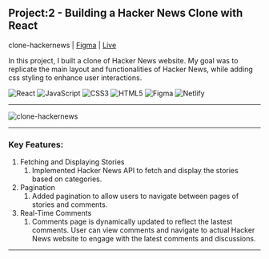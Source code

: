 ## Project:2 - Building a Hacker News Clone with React

clone-hackernews | [Figma](https://www.figma.com/file/XARrsdqScnFAbIy6mqT3gf/Gyuli-Kim---clone-HackerNews?type=design&node-id=10672-3&mode=design&t=n0hevOL8O03GnXu5-0) | [Live](https://gyulizoeykimwork.com/)

In this project, I built a clone of Hacker News website. My goal was to replicate the main layout and functionalities of Hacker News, while adding css styling to enhance user interactions.

![React](https://img.shields.io/badge/react-%2320232a.svg?style=for-the-badge&logo=react&logoColor=%2361DAFB)
![JavaScript](https://img.shields.io/badge/javascript-%23323330.svg?style=for-the-badge&logo=javascript&logoColor=%23F7DF1E)
![CSS3](https://img.shields.io/badge/css3-%231572B6.svg?style=for-the-badge&logo=css3&logoColor=white)
![HTML5](https://img.shields.io/badge/html5-%23E34F26.svg?style=for-the-badge&logo=html5&logoColor=white)
![Figma](https://img.shields.io/badge/figma-%23F24E1E.svg?style=for-the-badge&logo=figma&logoColor=white)
![Netlify](https://img.shields.io/badge/netlify-%23000000.svg?style=for-the-badge&logo=netlify&logoColor=#00C7B7)

---

![clone-hackernews](https://github.com/gyuli-zoeykim/clone-hackernews/assets/111097580/94afa604-822a-4c75-b16b-8bce08881705)


---

### Key Features:

1. Fetching and Displaying Stories
   1. Implemented Hacker News API to fetch and display the stories based on categories.
1. Pagination
   1. Added pagination to allow users to navigate between pages of stories and comments.
1. Real-Time Comments
   1. Comments page is dynamically updated to reflect the lastest comments. User can view comments and navigate to actual Hacker News website to engage with the latest comments and discussions.

---
